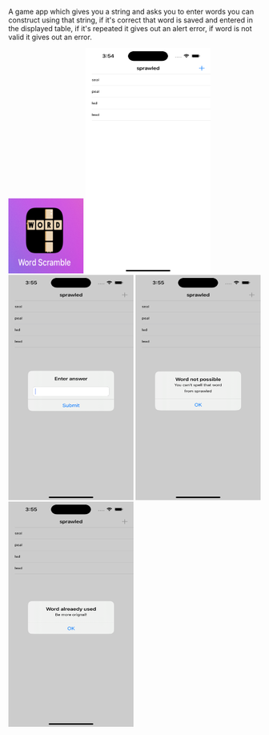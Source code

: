 A game app which gives you a string and asks you to enter words you can construct using that string, if it's correct that word is saved and entered in the displayed table, if it's repeated it gives out an alert error, if word is not valid it gives out an error.

<img src="https://github.com/zeeshan2k2/Project5---Word-Scramble/blob/main/App%20icon%20-%20ws.png" width="150" height="150">
 
<img src="https://github.com/zeeshan2k2/Project5---Word-Scramble/blob/main/First%20Page%20-%20ws.png" width="250" height="450">
<img src="https://github.com/zeeshan2k2/Project5---Word-Scramble/blob/main/second%20page%20-%20ws.png" width="250" height="450">
<img src="https://github.com/zeeshan2k2/Project5---Word-Scramble/blob/main/word%20not%20possible%20alert.png" width="250" height="450">
<img src="https://github.com/zeeshan2k2/Project5---Word-Scramble/blob/main/word%20used%20alert.png" width="250" height="450">
